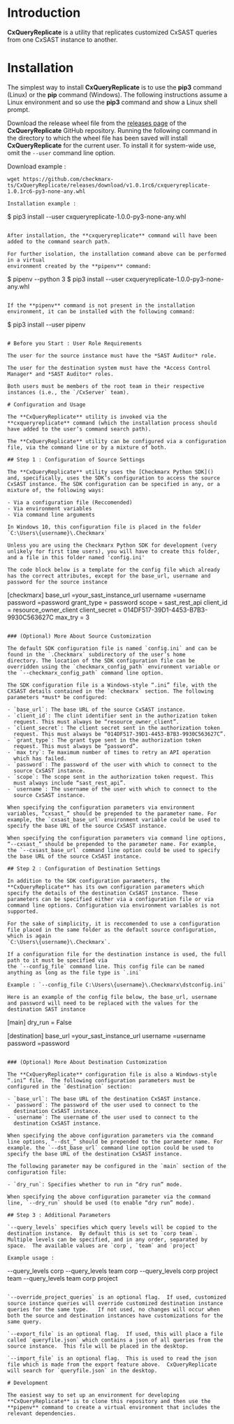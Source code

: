 <!-- -*- coding: utf-8-dos; -*- -->
# Introduction

**CxQueryReplicate** is a utility that replicates customized CxSAST
queries from one CxSAST instance to another. 

# Installation

The simplest way to install **CxQueryReplicate** is to use the
**pip3** command (Linux) or the **pip** command (Windows). The
following instructions assume a Linux environment and so use the
**pip3** command and show a Linux shell prompt.

Download the release wheel file from the [releases
page](https://github.com/checkmarx-ts/CxQueryReplicate/releases) of
the **CxQueryReplicate** GitHub repository. Running the following
command in the directory to which the wheel file has been saved will
install **CxQueryReplicate** for the current user. To install it for
system-wide use, omit the `--user` command line option.

Download example :
```
wget https://github.com/checkmarx-ts/CxQueryReplicate/releases/download/v1.0.1rc6/cxqueryreplicate-1.0.1rc6-py3-none-any.whl

Installation example : 
```
$ pip3 install --user cxqueryreplicate-1.0.0-py3-none-any.whl
```

After installation, the **cxqueryreplicate** command will have been
added to the command search path.

For further isolation, the installation command above can be performed in a virtual
environment created by the **pipenv** command:

```
$ pipenv --python 3
$ pip3 install --user cxqueryreplicate-1.0.0-py3-none-any.whl
```

If the **pipenv** command is not present in the installation
environment, it can be installed with the following command:

```
$ pip3 install --user pipenv
```

# Before you Start : User Role Requirements

The user for the source instance must have the *SAST Auditor* role.

The user for the destination system must have the *Access Control
Manager* and *SAST Auditor* roles.

Both users must be members of the root team in their respective
instances (i.e., the `/CxServer` team).

# Configuration and Usage

The **CxQueryReplicate** utility is invoked via the
**cxqueryreplicate** command (which the installation process should
have added to the user’s command search path).

The **CxQueryReplicate** utility can be configured via a configuration
file, via the command line or by a mixture of both.

## Step 1 : Configuration of Source Settings

The **CxQueryReplicate** utility uses the [Checkmarx Python SDK]()
and, specifically, uses the SDK’s configuration to access the source CxSAST instance. The SDK configuration can be specified in any, or a mixture of, the following ways:

- Via a configuration file (Reccomended)
- Via environment variables
- Via command line arguments

In Windows 10, this configuration file is placed in the folder `C:\Users\{username}\.Checkmarx`

Unless you are using the Checkmarx Python SDK for development (very unlikely for first time users), you will have to create this folder, and a file in this folder named 'config.ini'

The code block below is a template for the config file which already has the correct attributes, except for the base_url, username and password for the source instance

```
[checkmarx]
base_url =your_sast_instance_url
username =username
password =password
grant_type = password
scope = sast_rest_api
client_id = resource_owner_client
client_secret = 014DF517-39D1-4453-B7B3-9930C563627C
max_try = 3
```

### (Optional) More About Source Customization 

The default SDK configuration file is named `config.ini` and can be
found in the `.Checkmarx` subdirectory of the user’s home
directory. The location of the SDK configuration file can be
overridden using the `checkmarx_config_path` environment variable or
the `--checkmarx_config_path` command line option.

The SDK configuration file is a Windows-style “.ini” file, with the
CXSAST details contained in the `checkmarx` section. The following
parameters *must* be configured:

- `base_url`: The base URL of the source CxSAST instance.
- `client_id`: The clint identifier sent in the authorization token
  request. This must always be “resource_owner_client”.
- `client_secret`: The client secret sent in the authorization token
  request. This must always be “014DF517-39D1-4453-B7B3-9930C563627C”.
- `grant_type`: The grant type sent in the authorization token
  request. This must always be “password”.
- `max_try`: Te maximum number of times to retry an API operation
  which has failed.
- `password`: The password of the user with which to connect to the
  source CxSAST instance.
- `scope`: The scope sent in the authorization token request. This
  must always include “sast_rest_api”.
- `username`: The username of the user with which to connect to the
  source CxSAST instance.

When specifying the configuration parameters via environment
variables, “cxsast_” should be prepended to the parameter name. For
example, the `cxsast_base_url` environment variable could be used to
specify the base URL of the source CxSAST instance.

When specifying the configuration parameters via command line options,
“--cxsast_” should be prepended to the parameter name. For example,
the `--cxsast_base_url` command line option could be used to specify
the base URL of the source CxSAST instance.

## Step 2 : Configuration of Destination Settings

In addition to the SDK configuration parameters, the
**CxQueryReplicate** has its own configuration parameters which
specify the details of the destination CxSAST instance. These
parameters can be specified either via a configuration file or via
command line options. Configuration via environment variables is not
supported.

For the sake of simplicity, it is reccomended to use a configuration file placed in the same folder as the default source configuration, which is again
`C:\Users\{username}\.Checkmarx`.  

If a configuration file for the destination instance is used, the full path to it must be specified via
the `--config_file` command line. This config file can be named anything as long as the file type is `.ini`

Example : `--config_file C:\Users\{username}\.Checkmarx\dstconfig.ini`

Here is an example of the config file below, the base_url, username and password will need to be replaced with the values for the destination SAST instance

```
[main]
dry_run = False

[destination]
base_url =your_sast_instance_url
username =username
password =password
```

### (Optional) More About Destination Customization 

The **CxQueryReplicate** configuration file is also a Windows-style
“.ini” file.  The following configuration parameters must be
configured in the `destination` section:

- `base_url`: The base URL of the destination CxSAST instance.
- `password`: The password of the user used to connect to the
  destination CxSAST instance.
- `username`: The username of the user used to connect to the
  destination CxSAST instance.

When specifying the above configuration parameters via the command
line options, “--dst_” should be prepended to the parameter name. For
example. the `--dst_base_url` command line option could be used to
specify the base URL of the destination CxSAST instance.

The following parameter may be configured in the `main` section of the
configuration file:

- `dry_run`: Specifies whether to run in “dry run” mode.

When specifying the above configuration parameter via the command
line, `--dry_run` should be used (to enable “dry run” mode).

## Step 3 : Additional Parameters 

`--query_levels` specifies which query levels will be copied to the destination instance.  By default this is set to `corp team`.  Multiple levels can be specified, and in any order, separated by space.  The available values are `corp`, `team` and `project`

Example usage : 
```
--query_levels corp
--query_levels team corp
--query_levels corp project team
--query_levels team corp project
```

`--override_project_queries` is an optional flag.  If used, customized source instance queries will override customized destination instance queries for the same type.   If not used, no changes will occur when both the source and destination instances have customizations for the same query.  

`--export_file` is an optional flag.  If used, this will place a file called `queryfile.json` which contains a json of all queries from the source instance.  This file will be placed in the desktop.

`--import_file` is an optional flag.  This is used to read the json file which is made from the export feature above.  CxQueryReplicate will search for `queryfile.json` in the desktop.

# Development

The easiest way to set up an environment for developing
**CxQueryReplicate** is to clone this repository and then use the
**pipenv** command to create a virtual environment that includes the
relevant dependencies.
